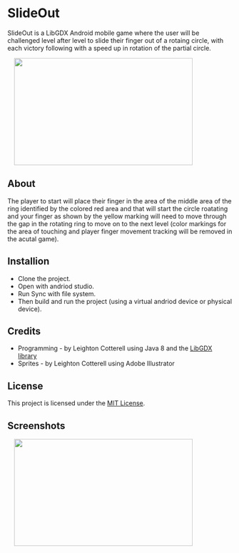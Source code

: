 # SlideOut
SlideOut is a LibGDX Android mobile game where the user will be challenged level after level to slide their finger out of a rotaing circle, with each victory following with a speed up in rotation of the partial circle.
<div>
    <img width="400px" height="240px" hspace="15" src="https://im2.ezgif.com/tmp/ezgif-2-4c38fa46bf08.gif">
</div>

## About

The player to start will place their finger in the area of the middle area of the ring identified by the colored red area and that will start the circle roatating and your finger as shown by the yellow marking will need to move through the gap in the rotating ring to move on to the next level (color markings for the area of touching and player finger movement tracking will be removed in the acutal game). 

## Installion

- Clone the project. 
- Open with andriod studio.
- Run Sync with file system.
 - Then build and run the project (using a virtual andriod device or physical device).

## Credits
* Programming - by Leighton Cotterell using Java 8 and the [LibGDX library](https://libgdx.badlogicgames.com/)
* Sprites -     by Leighton Cotterell using Adobe Illustrator
## License
This project is licensed under the [MIT License](https://github.com/leightonoff/SlideOut/blob/master/LICENSE).

## Screenshots
<div>
    <img width="400px" height="240px" hspace="15" src="https://raw.githubusercontent.com/leightonoff/SlideOut/master/android/assets/game_screenshot.jpg">
</div>

